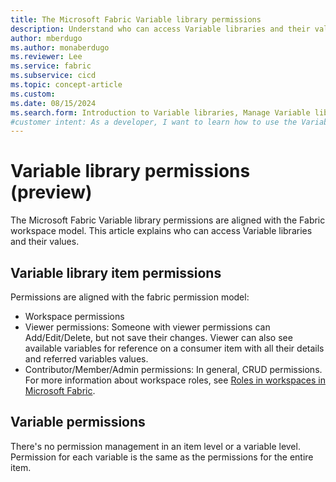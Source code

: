 ```yaml
---
title: The Microsoft Fabric Variable library permissions
description: Understand who can access Variable libraries and their values.
author: mberdugo
ms.author: monaberdugo
ms.reviewer: Lee
ms.service: fabric
ms.subservice: cicd
ms.topic: concept-article
ms.custom:
ms.date: 08/15/2024
ms.search.form: Introduction to Variable libraries, Manage Variable libraries, Variable library permissions, variable types
#customer intent: As a developer, I want to learn how to use the Variable library item and who has permission to view and edit them.
---
```


# Variable library permissions (preview)

The Microsoft Fabric Variable library permissions are aligned with the Fabric workspace model. This article explains who can access Variable libraries and their values.

## Variable library item permissions

Permissions are aligned with the fabric permission model:

- Workspace permissions
- Viewer permissions: Someone with viewer permissions can Add/Edit/Delete, but not save their changes. Viewer can also see available variables for reference on a consumer item with all their details and referred variables values.
- Contributor/Member/Admin permissions: In general, CRUD permissions. For more information about workspace roles, see [Roles in workspaces in Microsoft Fabric](../../get-started/roles-workspaces.md).

## Variable permissions

There's no permission management in an item level or a variable level. Permission for each variable is the same as the permissions for the entire item.
